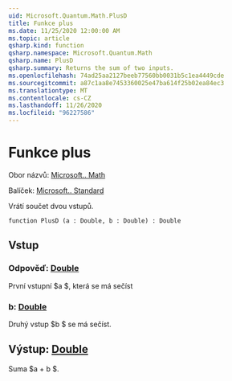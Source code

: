```yaml
---
uid: Microsoft.Quantum.Math.PlusD
title: Funkce plus
ms.date: 11/25/2020 12:00:00 AM
ms.topic: article
qsharp.kind: function
qsharp.namespace: Microsoft.Quantum.Math
qsharp.name: PlusD
qsharp.summary: Returns the sum of two inputs.
ms.openlocfilehash: 74ad25aa2127beeb77560bb0031b5c1ea4449cde
ms.sourcegitcommit: a87c1aa8e7453360025e47ba614f25b02ea84ec3
ms.translationtype: MT
ms.contentlocale: cs-CZ
ms.lasthandoff: 11/26/2020
ms.locfileid: "96227586"
---
```

# <a name="plusd-function"></a>Funkce plus

Obor názvů: [Microsoft.. Math](xref:Microsoft.Quantum.Math)

Balíček: [Microsoft.. Standard](https://nuget.org/packages/Microsoft.Quantum.Standard)


Vrátí součet dvou vstupů.

```qsharp
function PlusD (a : Double, b : Double) : Double
```


## <a name="input"></a>Vstup

### <a name="a--double"></a>Odpověď: [Double](xref:microsoft.quantum.lang-ref.double)

První vstupní $a $, která se má sečíst


### <a name="b--double"></a>b: [Double](xref:microsoft.quantum.lang-ref.double)

Druhý vstup $b $ se má sečíst.



## <a name="output--double"></a>Výstup: [Double](xref:microsoft.quantum.lang-ref.double)

Suma $a + b $.